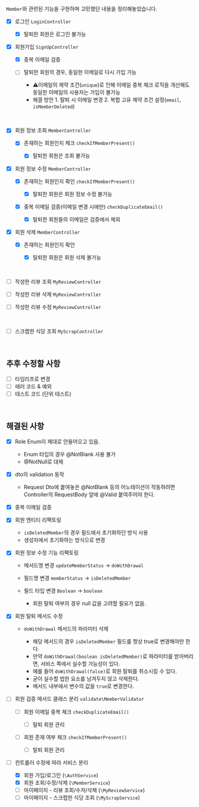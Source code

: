
`Member`와 관련된 기능을 구현하며 고민했던 내용을 정리해놓았습니다.


- [x] 로그인 `LoginController`

   - [x] 탈퇴한 회원은 로그인 불가능

- [x] 회원가입 `SignUpController`
  
  - [x] 중복 이메일 검증
  - [ ] 탈퇴한 회원의 경우, 동일한 이메일로 다시 가입 가능
  
     - ⚠️이메일의 제약 조건(`unique`)로 인해 이메일 중복 체크 로직을 개선해도 동일한 이메일의 사용자는 가입이 불가능
     - 해결 방안 1. 탈퇴 시 이메일 변경 2. 복합 고유 제약 조건 설정(`email`, `isMemberDeleted`)

<br>

- [x] 회원 정보 조회 `MemberController`
  
  - [x] 존재하는 회원인지 체크 `checkIfMemberPresent()`
  
    - [x] 탈퇴한 회원은 조회 불가능
  
- [x] 회원 정보 수정 `MemberController`

  - [x] 존재하는 회원인지 확인 `checkIfMemberPresent()`
  
    - [x] 탈퇴한 회원은 회원 정보 수정 불가능
  - [x] 중복 이메일 검증(이메일 변경 시에만) `checkDuplicateEmail()`
    
    - [x] 탈퇴한 회원들의 이메일은 검증에서 제외 
  
- [x] 회원 삭제 `MemberController`

  - [x] 존재하는 회원인지 확인
  
    - [x] 탈퇴한 회원은 회원 삭제 불가능

<br>

- [ ] 작성한 리뷰 조회 `MyReviewController`
- [ ] 작성한 리뷰 삭제 `MyReviewController`
- [ ] 작성한 리뷰 수정 `MyReviewController`


<br>

- [ ] 스크랩한 식당 조회 `MyScrapController`

<br>

## 추후 수정할 사항

- [ ] 타임리프로 변경
- [ ] 에러 코드 & 예외
- [ ] 테스트 코드 (단위 테스트)

<br>

## 해결된 사항

- [X] Role Enum이 제대로 안들어오고 있음.
  
  - Enum 타입의 경우 @NotBlank 사용 불가
  - @NotNull로 대체

- [x] dto의 validation 동작
  - Request Dto에 붙여놓은 @NotBlank 등의 어노테이션이 작동하려면 Controller의 RequestBody 앞에 @Valid 붙여주어야 한다.

- [x] 중복 이메일 검증
- [x] 회원 엔티티 리팩토링
  
   - `isDeletedMember`의 경우 필드에서 초기화하던 방식 사용
   - 생성자에서 초기화하는 방식으로 변경
- [x] 회원 정보 수정 기능 리팩토링
  - 메서드명 변경 `updateMemberStatus` -> `doWithDrawal`
  - 필드명 변경 `memberStatus` -> `isDeletedMember`
  - 필드 타입 변경 `Boolean` -> `boolean`
  
     - 회원 탈퇴 여부의 경우 null 값을 고려할 필요가 없음.


- [x] 회원 탈퇴 메서드 수정
    - `doWithDrawal` 메서드의 파라미터 삭제
    
      - 해당 메서드의 경우 `isDeletedMember` 필드를 항상 true로 변경해야만 한다. 
      - 만약 `doWithDrawal(boolean isDeletedMember)`로 파라미터를 받아버리면, 서비스 쪽에서 실수할 가능성이 있다. 
      - 예를 들어 `doWithDrawal(false)`로 회원 탈퇴를 취소시킬 수 있다.
      - 굳이 실수할 법한 요소를 남겨두지 않고 삭제한다.
      - 메서드 내부에서 변수의 값을 `true`로 변경한다.

- [ ] 회원 검증 메서드 클래스 분리 `validate\MemberValidator`
 
  - [ ] 회원 이메일 중복 체크 `checkDuplicateEmail()`

    - [ ] 탈퇴 회원 관리
  - [ ] 회원 존재 여부 체크 `checkIfMemberPresent()`
  
    - [ ] 탈퇴 회원 관리

- [ ] 컨트롤러 수정에 따라 서비스 분리
  
   - [x] 회원 가입/로그인 (`\AuthService`)
   - [x] 회원 조회/수정/삭제 (`\MemberService`)
   - [ ] 마이페이지 - 리뷰 조회/수저/삭제 (`\MyReviewService`)
   - [ ] 마이페이지 - 스크랩한 식당 조회 (`\MyScrapService`)